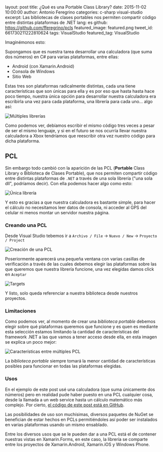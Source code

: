 layout: post
title: ¿Qué es una Portable Class Library?
date: 2015-11-02 10:00:00
author: Antonio Feregrino
categories: c-sharp visual-studio
excerpt: Las bibliotecas de clases portables nos permiten compartir código entre distintas plataformas de .NET
lang: es
github: https://github.com/fferegrino/pcls
featured_image: featured.png
tweet_id: 661730211222810624
tags: VisualStudio
featured_tag: VisualStudio

Imaginémonos esto:  

Supongamos que es nuestra tarea desarrollar una calculadora (que suma dos números) en C# para varias plataformas, entre ellas:
  
- Android (con Xamarin.Android) 
- Consola de Windows  
- Sitio Web  

Estas tres son plataformas radicalmente distintas, cada una tiene características que son únicas para ella y es por eso que hasta hasta hace poco tiempo, nuestra única opción para desarrollar nuestra calculadora era escribirla una vez para cada plataforma, una librería para cada uno... algo así:  

<img src="/images/que-son-portable-class-library__multiplelibs.png" title="Múltiples librerías" />
  
Como podemos ver, debíamos escribir el mismo código tres veces a pesar de ser el mismo lenguaje, y si en el futuro se nos ocurría llevar nuestra calculadora a Xbox tendríamos que reescribir otra vez nuestro código para dicha plataforma.  
  
## PCL  
Sin embargo todo cambió con la aparición de las PCL (**Portable** Class Library o Biblioteca de Clases Portable), que nos permiten compartir código entre distintas plataformas de `.NET` a través de una sola librería ("una sola dll", podríamos decir). Con ella podemos hacer algo como esto:

<img src="/images/que-son-portable-class-library__singlelib.png" title="Única librería" />

Y esto es gracias a que nuestra calculadora es bastante simple, para hacer el cálculo no necesitamos leer datos de consola, ni acceder al GPS del celular ni menos montar un servidor nuestra página.  

### Creando una PCL  
Desde Visual Studio tebemos ir a `Archivo / File` &#8594; `Nuevo / New` &#8594; `Proyecto / Project`

<img src="/images/que-son-portable-class-library__pclcreation.jpg" title="Creación de una PCL" />

Poseriormente aparecerá una pequeña ventana con varias casillas de verificación a través de las cuales debemos elegir las plataformas sobre las que queremos que nuestra librería funcione, una vez elegidas damos click en <code class="button">Aceptar</code> 

<img src="/images/que-son-portable-class-library__targetpcl.jpg" title="Targets" />

Y listo, solo queda referenciar a nuestra biblioteca desde nuestros proyectos. 


### Limitaciones  
Como podemos ver, al momento de crear una *biblioteca portable* debemos elegir sobre qué plataformas queremos que funcione y es quen es mediante esta selección estamos limitando la cantidad de características del framework .NET a las que vamos a tener acceso desde ella, en esta imagen se explica un poco mejor:

<img src="/images/que-son-portable-class-library__caracteristicas.png" title="Características entre múltiples PCL" />
  
La *biblioteca portable* siempre tomará la menor cantidad de características posibles para funcionar en todas las plataformas elegidas.

### Usos  
En el ejemplo de este post usé una calculadora (que suma únicamente dos números) pero en realidad pude haber puesto en una PCL cualquier cosa, desde la llamada a un web service hasta un cálculo matemático más complejo. Por cierto, <a href="https://github.com/fferegrino/pcls" target="_blank">el código de este post está en GitHub</a>.

Las posibilidades de uso son muchísimas, diversos paquetes de NuGet se benefician de estar hechos en PCLs permitiéndoles así poder ser instalados en varias plataformas usando un mismo ensablado.  

Entre los diversos usos que se le pueden dar a una PCL está el de contener nuestras vistas en Xamarin.Forms, en este caso, la librería se comparte entre los proyectos de Xamarin.Android, Xamarin.iOS y Windows Phone.